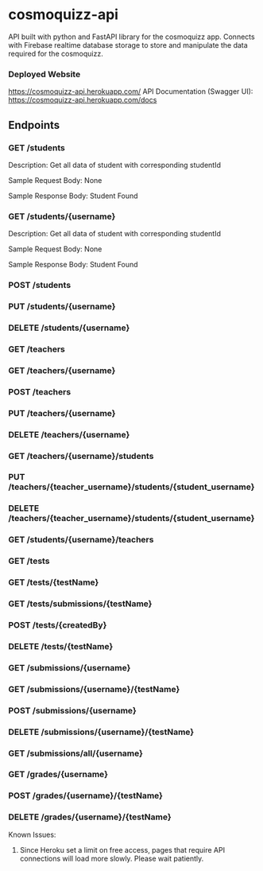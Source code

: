 # cosmoquizz-api

API built with python and FastAPI library for the cosmoquizz app. Connects with Firebase realtime database storage to store and manipulate the data required for the cosmoquizz.

 
### Deployed Website
https://cosmoquizz-api.herokuapp.com/
API Documentation (Swagger UI): https://cosmoquizz-api.herokuapp.com/docs

## Endpoints

### GET /students
Description:
Get all data of student with corresponding studentId

Sample Request Body:
None

Sample Response Body:
Student Found

### GET /students/{username}
Description:
Get all data of student with corresponding studentId

Sample Request Body:
None

Sample Response Body:
Student Found


### POST /students
### PUT /students/{username}
### DELETE /students/{username}

### GET /teachers
### GET /teachers/{username}
### POST /teachers
### PUT /teachers/{username}
### DELETE /teachers/{username}

### GET /teachers/{username}/students
### PUT /teachers/{teacher_username}/students/{student_username}
### DELETE /teachers/{teacher_username}/students/{student_username}
### GET /students/{username}/teachers



### GET /tests
### GET /tests/{testName}
### GET /tests/submissions/{testName}
### POST /tests/{createdBy}
### DELETE /tests/{testName}

### GET /submissions/{username}
### GET /submissions/{username}/{testName}
### POST /submissions/{username}
### DELETE /submissions/{username}/{testName}
### GET /submissions/all/{username}

### GET /grades/{username}
### POST /grades/{username}/{testName}
### DELETE /grades/{username}/{testName}




Known Issues:
1. Since Heroku set a limit on free access, pages that require API connections will load more slowly. Please wait patiently.
